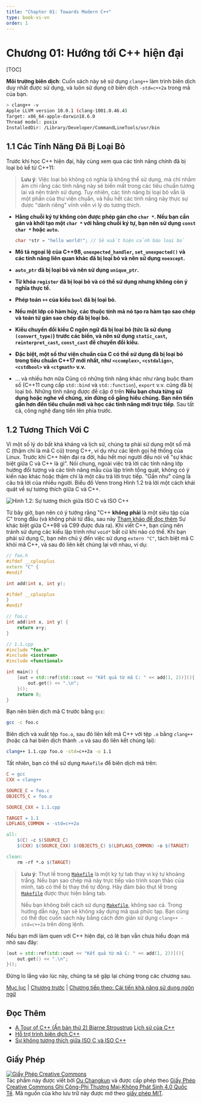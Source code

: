```yaml
---
title: "Chapter 01: Towards Modern C++"
type: book-vi-vn
order: 1
---
```


# Chương 01: Hướng tới C++ hiện đại

[TOC]

**Môi trường biên dịch**: Cuốn sách này sẽ sử dụng `clang++` làm trình biên dịch duy nhất được sử dụng,
và luôn sử dụng cờ biên dịch `-std=c++2a` trong mã của bạn.

```bash
> clang++ -v
Apple LLVM version 10.0.1 (clang-1001.0.46.4)
Target: x86_64-apple-darwin18.6.0
Thread model: posix
InstalledDir: /Library/Developer/CommandLineTools/usr/bin
```
## 1.1 Các Tính Năng Đã Bị Loại Bỏ

Trước khi học C++ hiện đại, hãy cùng xem qua các tính năng chính đã bị loại bỏ kể từ C++11:

> **Lưu ý**: Việc loại bỏ không có nghĩa là không thể sử dụng, mà chỉ nhằm ám chỉ rằng các tính năng này sẽ biến mất trong các tiêu chuẩn tương lai và nên tránh sử dụng. Tuy nhiên, các tính năng bị loại bỏ vẫn là một phần của thư viện chuẩn, và hầu hết các tính năng này thực sự được "dành riêng" vĩnh viễn vì lý do tương thích.

- **Hằng chuỗi ký tự không còn được phép gán cho `char *`. Nếu bạn cần gán và khởi tạo một `char *` với hằng chuỗi ký tự, bạn nên sử dụng `const char *` hoặc `auto`.**

  ```cpp
  char *str = "hello world!"; // Sẽ xuất hiện cảnh báo loại bỏ
  ```

- **Mô tả ngoại lệ của C++98, `unexpected_handler`, `set_unexpected()` và các tính năng liên quan khác đã bị loại bỏ và nên sử dụng `noexcept`.**

- **`auto_ptr` đã bị loại bỏ và nên sử dụng `unique_ptr`.**

- **Từ khóa `register` đã bị loại bỏ và có thể sử dụng nhưng không còn ý nghĩa thực tế.**

- **Phép toán `++` của kiểu `bool` đã bị loại bỏ.**

- **Nếu một lớp có hàm hủy, các thuộc tính mà nó tạo ra hàm tạo sao chép và toán tử gán sao chép đã bị loại bỏ.**

- **Kiểu chuyển đổi kiểu C ngôn ngữ đã bị loại bỏ (tức là sử dụng `(convert_type)`) trước các biến, và nên sử dụng `static_cast`, `reinterpret_cast`, `const_cast` để chuyển đổi kiểu.**

- **Đặc biệt, một số thư viện chuẩn của C có thể sử dụng đã bị loại bỏ trong tiêu chuẩn C++17 mới nhất, như `<ccomplex>`, `<cstdalign>`, `<cstdbool>` và `<ctgmath>` v.v.**

- ... và nhiều hơn nữa
Cũng có những tính năng khác như ràng buộc tham số (C++11 cung cấp `std::bind` và `std::function`), `export` v.v. cũng đã bị loại bỏ. Những tính năng được đề cập ở trên **Nếu bạn chưa từng sử dụng hoặc nghe về chúng, xin đừng cố gắng hiểu chúng. Bạn nên tiến gần hơn đến tiêu chuẩn mới và học các tính năng mới trực tiếp**. Sau tất cả, công nghệ đang tiến lên phía trước.

## 1.2 Tương Thích Với C

Vì một số lý do bất khả kháng và lịch sử, chúng ta phải sử dụng một số mã C (thậm chí là mã C cũ) trong C++, ví dụ như các lệnh gọi hệ thống của Linux. Trước khi C++ hiện đại ra đời, hầu hết mọi người đều nói về "sự khác biệt giữa C và C++ là gì". Nói chung, ngoài việc trả lời các tính năng lớp hướng đối tượng và các tính năng mẫu của lập trình tổng quát, không có ý kiến nào khác hoặc thậm chí là một câu trả lời trực tiếp. "Gần như" cũng là câu trả lời của nhiều người. Biểu đồ Venn trong Hình 1.2 trả lời một cách khái quát về sự tương thích giữa C và C++.

![Hình 1.2: Sự tương thích giữa ISO C và ISO C++](../../assets/figures/comparison.png)

Từ bây giờ, bạn nên có ý tưởng rằng "C++ **không phải** là một siêu tập của C" trong đầu (và không phải từ đầu, sau này [Tham khảo để đọc thêm](#further-readings) Sự khác biệt giữa C++98 và C99 được đưa ra). Khi viết C++, bạn cũng nên tránh sử dụng các kiểu lập trình như `void*` bất cứ khi nào có thể. Khi bạn phải sử dụng C, bạn nên chú ý đến việc sử dụng `extern "C"`, tách biệt mã C khỏi mã C++, và sau đó liên kết chúng lại với nhau, ví dụ:
```cpp
// foo.h
#ifdef __cplusplus
extern "C" {
#endif

int add(int x, int y);

#ifdef __cplusplus
}
#endif

// foo.c
int add(int x, int y) {
    return x+y;
}

// 1.1.cpp
#include "foo.h"
#include <iostream>
#include <functional>

int main() {
    [out = std::ref(std::cout << "Kết quả từ mã C: " << add(1, 2))](){
        out.get() << ".\n";
    }();
    return 0;
}
```

Bạn nên biên dịch mã C trước bằng `gcc`:

```bash
gcc -c foo.c
```

Biên dịch và xuất tệp `foo.o`, sau đó liên kết mã C++ với tệp `.o` bằng `clang++` (hoặc cả hai biên dịch thành `.o` và sau đó liên kết chúng lại):

```bash
clang++ 1.1.cpp foo.o -std=c++2a -o 1.1
```

Tất nhiên, bạn có thể sử dụng `Makefile` để biên dịch mã trên:

```makefile
C = gcc
CXX = clang++

SOURCE_C = foo.c
OBJECTS_C = foo.o

SOURCE_CXX = 1.1.cpp

TARGET = 1.1
LDFLAGS_COMMON = -std=c++2a

all:
    $(C) -c $(SOURCE_C)
    $(CXX) $(SOURCE_CXX) $(OBJECTS_C) $(LDFLAGS_COMMON) -o $(TARGET)

clean:
    rm -rf *.o $(TARGET)
```

> **Lưu ý**: Thụt lề trong [`Makefile`](command:_github.copilot.openRelativePath?%5B%7B%22scheme%22%3A%22file%22%2C%22authority%22%3A%22%22%2C%22path%22%3A%22%2FUsers%2Fphungvuong%2FDocuments%2Fcoding%2Fmodern-cpp-tutorial%2FMakefile%22%2C%22query%22%3A%22%22%2C%22fragment%22%3A%22%22%7D%5D "/Users/phungvuong/Documents/coding/modern-cpp-tutorial/Makefile") là một ký tự tab thay vì ký tự khoảng trắng. Nếu bạn sao chép mã này trực tiếp vào trình soạn thảo của mình, tab có thể bị thay thế tự động. Hãy đảm bảo thụt lề trong [`Makefile`](command:_github.copilot.openRelativePath?%5B%7B%22scheme%22%3A%22file%22%2C%22authority%22%3A%22%22%2C%22path%22%3A%22%2FUsers%2Fphungvuong%2FDocuments%2Fcoding%2Fmodern-cpp-tutorial%2FMakefile%22%2C%22query%22%3A%22%22%2C%22fragment%22%3A%22%22%7D%5D "/Users/phungvuong/Documents/coding/modern-cpp-tutorial/Makefile") được thực hiện bằng tab.
>
> Nếu bạn không biết cách sử dụng [`Makefile`](command:_github.copilot.openRelativePath?%5B%7B%22scheme%22%3A%22file%22%2C%22authority%22%3A%22%22%2C%22path%22%3A%22%2FUsers%2Fphungvuong%2FDocuments%2Fcoding%2Fmodern-cpp-tutorial%2FMakefile%22%2C%22query%22%3A%22%22%2C%22fragment%22%3A%22%22%7D%5D "/Users/phungvuong/Documents/coding/modern-cpp-tutorial/Makefile"), không sao cả. Trong hướng dẫn này, bạn sẽ không xây dựng mã quá phức tạp. Bạn cũng có thể đọc cuốn sách này bằng cách đơn giản sử dụng `clang++ -std=c++2a` trên dòng lệnh.

Nếu bạn mới làm quen với C++ hiện đại, có lẽ bạn vẫn chưa hiểu đoạn mã nhỏ sau đây:

```cpp
[out = std::ref(std::cout << "Kết quả từ mã C: " << add(1, 2))](){
    out.get() << ".\n";
}();
```

Đừng lo lắng vào lúc này, chúng ta sẽ gặp lại chúng trong các chương sau.

[Mục lục](./toc.md) | [Chương trước](./00-preface.md) | [Chương tiếp theo: Cải tiến khả năng sử dụng ngôn ngữ](./02-usability.md)
## Đọc Thêm

- [A Tour of C++ (Ấn bản thứ 2) Bjarne Stroustrup](https://www.amazon.com/dp/0134997832/ref=cm_sw_em_r_mt_dp_U_GogjDbHE2H53B)
  [Lịch sử của C++](http://en.cppreference.com/w/cpp/language/history)
- [Hỗ trợ trình biên dịch C++](https://en.cppreference.com/w/cpp/compiler_support)
- [Sự không tương thích giữa ISO C và ISO C++](http://david.tribble.com/text/cdiffs.htm#C99-vs-CPP98)

## Giấy Phép

<a rel="license" href="https://creativecommons.org/licenses/by-nc-nd/4.0/"><img alt="Giấy Phép Creative Commons" style="border-width:0" src="https://i.creativecommons.org/l/by-nc-nd/4.0/88x31.png" /></a><br />Tác phẩm này được viết bởi [Ou Changkun](https://changkun.de) và được cấp phép theo <a rel="license" href="https://creativecommons.org/licenses/by-nc-nd/4.0/">Giấy Phép Creative Commons Ghi Công-Phi Thương Mại-Không Phát Sinh 4.0 Quốc Tế</a>. Mã nguồn của kho lưu trữ này được mở theo [giấy phép MIT](../../LICENSE).